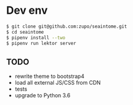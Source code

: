 Dev env
=======

```bash
$ git clone git@github.com:zupo/seaintome.git
$ cd seaintome
$ pipenv install --two
$ pipenv run lektor server
```


TODO
----

* rewrite theme to bootstrap4
* load all external JS/CSS from CDN
* tests
* upgrade to Python 3.6

